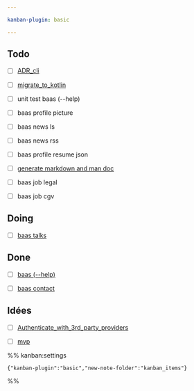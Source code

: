 ```yaml
---

kanban-plugin: basic

---
```


## Todo

- [ ] [ADR_cli](kanban_items/ADR_cli.md)
- [ ] [migrate_to_kotlin](kanban_items/migrate_to_kotlin.md)
- [ ] unit test baas (--help)
- [ ] baas profile picture
- [ ] baas news ls
- [ ] baas news rss
- [ ] baas profile resume json
- [ ] [generate markdown and man doc](kanban_items/generate%20markdown%20and%20man%20doc.md)
- [ ] baas job legal
- [ ] baas job cgv


## Doing

- [ ] [baas talks](kanban_items/baas%20talks.md)


## Done

- [ ] [baas (--help)](kanban_items/baas%20(--help).md)
- [ ] [baas contact](kanban_items/baas%20contact.md)


## Idées

- [ ] [Authenticate_with_3rd_party_providers](kanban_items/Authenticate_with_3rd_party_providers.md)
- [ ] [mvp](kanban_items/mvp.md)




%% kanban:settings
```
{"kanban-plugin":"basic","new-note-folder":"kanban_items"}
```
%%